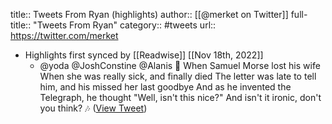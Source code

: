 title:: Tweets From Ryan (highlights)
author:: [[@merket on Twitter]]
full-title:: "Tweets From Ryan"
category:: #tweets
url:: https://twitter.com/merket

- Highlights first synced by [[Readwise]] [[Nov 18th, 2022]]
	- @yoda @JoshConstine @Alanis 🎵 When Samuel Morse lost his wife
	  When she was really sick, and finally died
	  The letter was late to tell him, and his missed her last goodbye
	  And as he invented the Telegraph, he thought
	  "Well, isn't this nice?"
	  And isn't it ironic, don't you think? 🎶 ([View Tweet](https://twitter.com/merket/status/1394029716575641600))